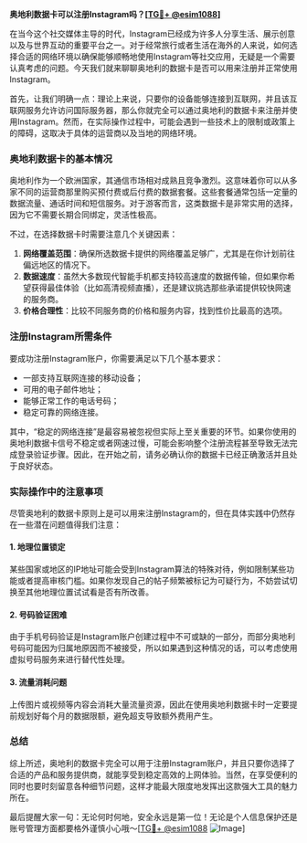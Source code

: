 **奥地利数据卡可以注册Instagram吗？[[TG💪+ @esim1088](https://t.me/s/esim1088)]**

在当今这个社交媒体主导的时代，Instagram已经成为许多人分享生活、展示创意以及与世界互动的重要平台之一。对于经常旅行或者生活在海外的人来说，如何选择合适的网络环境以确保能够顺畅地使用Instagram等社交应用，无疑是一个需要认真考虑的问题。今天我们就来聊聊奥地利的数据卡是否可以用来注册并正常使用Instagram。

首先，让我们明确一点：理论上来说，只要你的设备能够连接到互联网，并且该互联网服务允许访问国际服务器，那么你就完全可以通过奥地利的数据卡来注册并使用Instagram。然而，在实际操作过程中，可能会遇到一些技术上的限制或政策上的障碍，这取决于具体的运营商以及当地的网络环境。

### 奥地利数据卡的基本情况

奥地利作为一个欧洲国家，其通信市场相对成熟且竞争激烈。这意味着你可以从多家不同的运营商那里购买预付费或后付费的数据套餐。这些套餐通常包括一定量的数据流量、通话时间和短信服务。对于游客而言，这类数据卡是非常实用的选择，因为它不需要长期合同绑定，灵活性极高。

不过，在选择数据卡时需要注意几个关键因素：

1. **网络覆盖范围**：确保所选数据卡提供的网络覆盖足够广，尤其是在你计划前往偏远地区的情况下。
2. **数据速度**：虽然大多数现代智能手机都支持较高速度的数据传输，但如果你希望获得最佳体验（比如高清视频直播），还是建议挑选那些承诺提供较快网速的服务商。
3. **价格合理性**：比较不同服务商的价格和服务内容，找到性价比最高的选项。

### 注册Instagram所需条件

要成功注册Instagram账户，你需要满足以下几个基本要求：
- 一部支持互联网连接的移动设备；
- 可用的电子邮件地址；
- 能够正常工作的电话号码；
- 稳定可靠的网络连接。

其中，“稳定的网络连接”是最容易被忽视但实际上至关重要的环节。如果你使用的奥地利数据卡信号不稳定或者网速过慢，可能会影响整个注册流程甚至导致无法完成登录验证步骤。因此，在开始之前，请务必确认你的数据卡已经正确激活并且处于良好状态。

### 实际操作中的注意事项

尽管奥地利的数据卡原则上是可以用来注册Instagram的，但在具体实践中仍然存在一些潜在问题值得我们注意：

#### 1. 地理位置锁定
某些国家或地区的IP地址可能会受到Instagram算法的特殊对待，例如限制某些功能或者提高审核门槛。如果你发现自己的帖子频繁被标记为可疑行为，不妨尝试切换至其他地理位置试试看是否有所改善。

#### 2. 号码验证困难
由于手机号码验证是Instagram账户创建过程中不可或缺的一部分，而部分奥地利号码可能因为归属地原因而不被接受，所以如果遇到这种情况的话，可以考虑使用虚拟号码服务来进行替代性处理。

#### 3. 流量消耗问题
上传图片或视频等内容会消耗大量流量资源，因此在使用奥地利数据卡时一定要提前规划好每个月的数据限额，避免超支导致额外费用产生。

### 总结

综上所述，奥地利的数据卡完全可以用于注册Instagram账户，并且只要你选择了合适的产品和服务提供商，就能享受到稳定高效的上网体验。当然，在享受便利的同时也要时刻留意各种细节问题，这样才能最大限度地发挥出这款强大工具的魅力所在。

最后提醒大家一句：无论何时何地，安全永远是第一位！无论是个人信息保护还是账号管理方面都要格外谨慎小心哦～[[TG💪+ @esim1088](https://t.me/s/esim1088) ![Image](https://i.postimg.cc/4NQfJmqS/Snipaste-2025-05-13-00-14-12.png)]